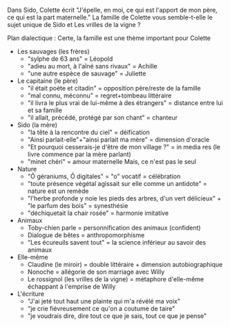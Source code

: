 Dans Sido, Colette écrit "J'épelle, en moi, ce qui est l'apport de mon père, ce qui est la part maternelle."
La famille de Colette vous semble-t-elle le sujet unique de Sido et Les vrilles de la vigne ?

Plan dialectique : 
Certe, la famille est une thème important pour Colette
- Les sauvages (les frères)
	- "sylphe de 63 ans" = Léopold
	- "adieu au mort, à l'aîné sans rivaux" = Achille
	- "une autre espèce de sauvage" = Juliette
- Le capitaine (le père)
	- "il était poète et citadin" = opposition père/reste de la famille
	- "mal connu, méconnu" = regret+tombeau littéraire
	- "il livra le plus vrai de lui-même à des étrangers" = distance entre lui et sa famille
	- "il allait, précédé, protégé par son chant" = chanteur
- Sido (la mère)
	- "la tête à la rencontre du ciel" = déification
	- "Ainsi parlait-elle"+"ainsi parlait ma mère" = dimension d'oracle
	- "Et pourquoi cesserais-je d'être de mon village ?" = in media res (le livre commence par la mère parlant)
	- "minet chéri" = amour maternelle
Mais, ce n'est pas le seul
- Nature
	- "Ô géraniums, Ô digitales" = "o" vocatif = célébration
	- "toute présence végétal agissait sur elle comme un antidote" = nature est un remède
	- "l'herbe profonde y noie les pieds des arbres, d'un vert délicieux" + "le parfum des bois" = synesthésie
	- "déchiquetait la chair rosée" = harmonie imitative
- Animaux
	- Toby-chien parle = personnification des animaux (confident)
	- Dialogue de bêtes = anthropomorphisme
	- "Les écureuils savent tout" = la science inférieur au savoir des animaux
- Elle-même
	- Claudine (le miroir) = double littéraire + dimension autobiographique
	- Nonoche = allégorie de son marriage avec Willy
	- Le rossignol (les vrilles de la vigne) = métaphore d'elle-même échappant à l'emprise de Willy
- L'écriture
	- "J'ai jeté tout haut une plainte qui m'a révélé ma voix"
	- "je crie fiévreusement ce qu'on a coutume de taire"
	- "je voudrais dire, dire tout ce que je sais, tout ce que je pense"